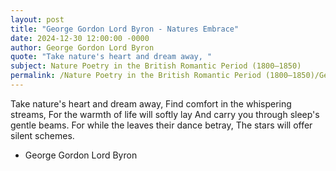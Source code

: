 ```yaml
---
layout: post
title: "George Gordon Lord Byron - Natures Embrace"
date: 2024-12-30 12:00:00 -0000
author: George Gordon Lord Byron
quote: "Take nature's heart and dream away, "
subject: Nature Poetry in the British Romantic Period (1800–1850)
permalink: /Nature Poetry in the British Romantic Period (1800–1850)/George Gordon Lord Byron/George Gordon Lord Byron - Natures Embrace
---
```


Take nature's heart and dream away, 
Find comfort in the whispering streams, 
For the warmth of life will softly lay 
And carry you through sleep's gentle beams. 
For while the leaves their dance betray, 
The stars will offer silent schemes. 


- George Gordon Lord Byron
